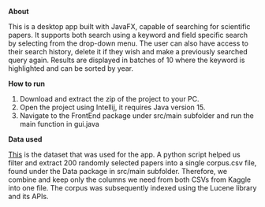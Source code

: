 **About**

This is a desktop app built with JavaFX, capable of searching for scientific papers. 
It supports both search using a keyword and field specific search by selecting from the drop-down menu. 
The user can also have access to their search history, delete it if they wish and 
make a previously searched query again. Results are displayed in batches of 10 where
the keyword is highlighted and can be sorted by year.

**How to run**
1. Download and extract the zip of the project to your PC.
2. Open the project using Intellij, it requires Java version 15.
3. Navigate to the FrontEnd package under src/main subfolder and run the main function in gui.java

**Data used**

[This](https://www.kaggle.com/datasets/rowhitswami/nips-papers-1987-2019-updated/data?select=papers.csv)
is the dataset that was used for the app. A python script helped us filter and extract
200 randomly selected papers into a single corpus.csv file, found under the Data package
in src/main subfolder. Therefore, we combine and keep only the columns we need from both
CSVs from Kaggle into one file. The corpus was subsequently indexed using the Lucene 
library and its APIs.